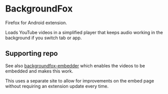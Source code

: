 # BackgroundFox

Firefox for Android extension.

Loads YouTube videos in a simplified player that keeps audio working in the background if you switch tab or app.

## Supporting repo

See also [backgroundfox-embedder](https://github.com/webful-ltd/backgroundfox-embedder) which enables the videos to be embedded and makes this work.

This uses a separate site to allow for improvements on the embed page without requiring an extension update every time.
